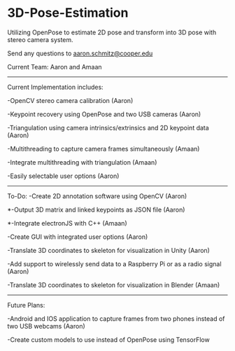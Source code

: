 # 3D-Pose-Estimation
Utilizing OpenPose to estimate 2D pose and transform into 3D pose with stereo camera system. 

Send any questions to aaron.schmitz@cooper.edu

Current Team: Aaron and Amaan

---------------------------------------------------------------------------

Current Implementation includes:

-OpenCV stereo camera calibration (Aaron)

-Keypoint recovery using OpenPose and two USB cameras (Aaron)

-Triangulation using camera intrinsics/extrinsics and 2D keypoint data (Aaron)

-Multithreading to capture camera frames simultaneously (Amaan)

-Integrate multithreading with triangulation (Amaan)

-Easily selectable user options (Aaron)

---------------------------------------------------------------------------
To-Do:
-Create 2D annotation software using OpenCV (Aaron)

*-Output 3D matrix and linked keypoints as JSON file (Aaron)

*-Integrate electronJS with C++  (Amaan)

-Create GUI with integrated user options (Aaron)

-Translate 3D coordinates to skeleton for visualization in Unity (Aaron)

-Add support to wirelessly send data to a Raspberry Pi or as a radio signal (Aaron)

-Translate 3D coordinates to skeleton for visualization in Blender (Amaan)

---------------------------------------------------------------------------

Future Plans:

-Android and IOS application to capture frames from two phones instead of two USB webcams (Aaron)

-Create custom models to use instead of OpenPose using TensorFlow
